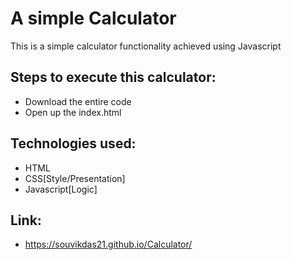 # A simple Calculator
This is a simple calculator functionality achieved using Javascript

## Steps to execute this calculator:
* Download the entire code
* Open up the index.html

## Technologies used:
* HTML
* CSS[Style/Presentation]
* Javascript[Logic]

## Link:
* https://souvikdas21.github.io/Calculator/
